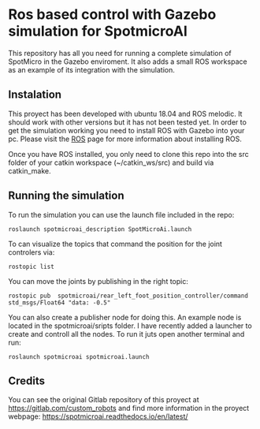 # Ros based control with Gazebo simulation for SpotmicroAI

This repository has all you need for running a complete simulation of SpotMicro in the Gazebo enviroment. It also adds a small ROS workspace as an example of its integration with the simulation.

## Instalation

This proyect has been developed with ubuntu 18.04 and ROS melodic. It should work with other versions but it has not been tested yet.
In order to get the simulation working you need to install ROS with Gazebo into your pc. Please visit the [ROS](https://www.ros.org/) page for more information about installing ROS.

Once you have ROS installed, you only need to clone this repo into the src folder of your catkin workspace (~/catkin_ws/src) and build via catkin_make.

## Running the simulation

To run the simulation you can use the launch file included in the repo:

```
roslaunch spotmicroai_description SpotMicroAi.launch 
```

To can visualize the topics that command the position for the joint controlers via: 

```
rostopic list
```

You can move the joints by publishing in the right topic:
```
rostopic pub  spotmicroai/rear_left_foot_position_controller/command std_msgs/Float64 "data: -0.5"
```

You can also create a publisher node for doing this. An example node is located in the spotmicroai/sripts folder. I have recently added a launcher to create and controll all the nodes. To run it juts open another terminal and run:
```
roslaunch spotmicroai spotmicroai.launch
```


## Credits
You can see the original Gitlab repository of this proyect at https://gitlab.com/custom_robots and find more information in the proyect webpage: https://spotmicroai.readthedocs.io/en/latest/
